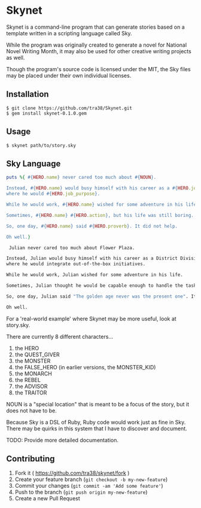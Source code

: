 # Skynet

Skynet is a command-line program that can generate stories based on a template written in a scripting language called Sky.

While the program was originally created to generate a novel for National Novel Writing Month, it may also be used for other creative writing projects as well.

Though the program's source code is licensed under the MIT, the Sky files may be placed under their own individual licenses.

## Installation

    $ git clone https://github.com/tra38/Skynet.git
    $ gem install skynet-0.1.0.gem

## Usage
    $ skynet path/to/story.sky

## Sky Language
```ruby
puts %{ #{HERO.name} never cared too much about #{NOUN}.

Instead, #{HERO.name} would busy himself with his career as a #{HERO.job},
where he would #{HERO.job_purpose}.

While he would work, #{HERO.name} wished for some adventure in his life.

Sometimes, #{HERO.name} #{HERO.action}, but his life was still boring.

So, one day, #{HERO.name} said #{HERO.proverb}. It did not help.

Oh well.}
```

```bash
 Julian never cared too much about Flower Plaza.

Instead, Julian would busy himself with his career as a District Division Coordinator,
where he would integrate out-of-the-box initiatives.

While he would work, Julian wished for some adventure in his life.

Sometimes, Julian thought he would be capable enough to handle the task, but his life was still boring.

So, one day, Julian said "The golden age never was the present one". It did not help.

Oh well.
```

For a 'real-world example' where Skynet may be more useful, look at story.sky.

There are currently 8 different characters...
1) the HERO
2) the QUEST_GIVER
3) the MONSTER
4) the FALSE_HERO (in earlier versions, the MONSTER_KID)
5) the MONARCH
6) the REBEL
7) the ADVISOR
8) the TRAITOR

NOUN is a "special location" that is meant to be a focus of the story, but it does not have to be.

Because Sky is a DSL of Ruby, Ruby code would work just as fine in Sky. There may be quirks in this system that I have to discover and document.

TODO: Provide more detailed documentation.

## Contributing

1. Fork it ( https://github.com/tra38/skynet/fork )
2. Create your feature branch (`git checkout -b my-new-feature`)
3. Commit your changes (`git commit -am 'Add some feature'`)
4. Push to the branch (`git push origin my-new-feature`)
5. Create a new Pull Request